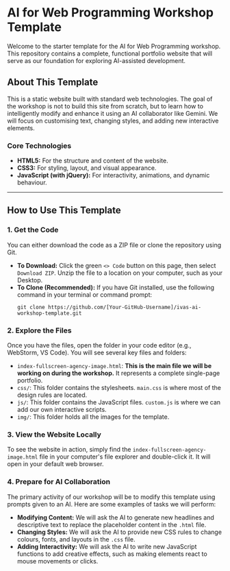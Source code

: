 # AI for Web Programming Workshop Template

Welcome to the starter template for the AI for Web Programming workshop. This repository contains a complete, functional portfolio website that will serve as our foundation for exploring AI-assisted development.

## About This Template

This is a static website built with standard web technologies. The goal of the workshop is not to build this site from scratch, but to learn how to intelligently modify and enhance it using an AI collaborator like Gemini. We will focus on customising text, changing styles, and adding new interactive elements.

### Core Technologies
*   **HTML5:** For the structure and content of the website.
*   **CSS3:** For styling, layout, and visual appearance.
*   **JavaScript (with jQuery):** For interactivity, animations, and dynamic behaviour.

---

## How to Use This Template

### 1. Get the Code

You can either download the code as a ZIP file or clone the repository using Git.

*   **To Download:** Click the green `<> Code` button on this page, then select `Download ZIP`. Unzip the file to a location on your computer, such as your Desktop.
*   **To Clone (Recommended):** If you have Git installed, use the following command in your terminal or command prompt:
    ```
    git clone https://github.com/[Your-GitHub-Username]/ivas-ai-workshop-template.git
    ```

### 2. Explore the Files

Once you have the files, open the folder in your code editor (e.g., WebStorm, VS Code). You will see several key files and folders:

*   `index-fullscreen-agency-image.html`: **This is the main file we will be working on during the workshop.** It represents a complete single-page portfolio.
*   `css/`: This folder contains the stylesheets. `main.css` is where most of the design rules are located.
*   `js/`: This folder contains the JavaScript files. `custom.js` is where we can add our own interactive scripts.
*   `img/`: This folder holds all the images for the template.

### 3. View the Website Locally

To see the website in action, simply find the `index-fullscreen-agency-image.html` file in your computer's file explorer and double-click it. It will open in your default web browser.

### 4. Prepare for AI Collaboration

The primary activity of our workshop will be to modify this template using prompts given to an AI. Here are some examples of tasks we will perform:

*   **Modifying Content:** We will ask the AI to generate new headlines and descriptive text to replace the placeholder content in the `.html` file.
*   **Changing Styles:** We will ask the AI to provide new CSS rules to change colours, fonts, and layouts in the `.css` file.
*   **Adding Interactivity:** We will ask the AI to write new JavaScript functions to add creative effects, such as making elements react to mouse movements or clicks.




